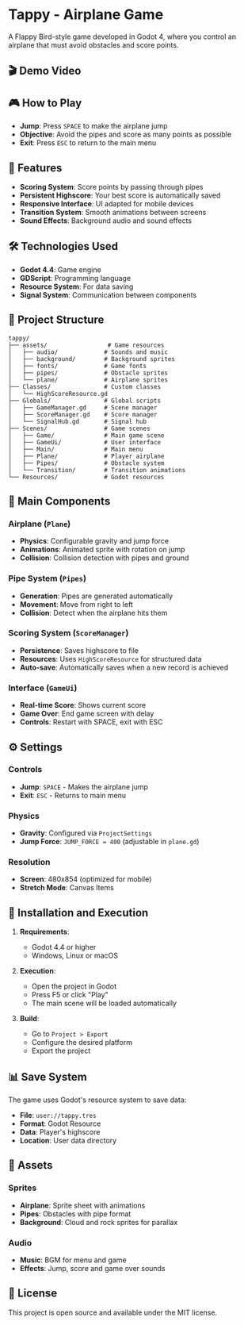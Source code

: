 # Tappy - Airplane Game

A Flappy Bird-style game developed in Godot 4, where you control an airplane that must avoid obstacles and score points.

## 🎬 Demo Video

<!-- Video demo will be added here -->

## 🎮 How to Play

- **Jump**: Press `SPACE` to make the airplane jump
- **Objective**: Avoid the pipes and score as many points as possible
- **Exit**: Press `ESC` to return to the main menu

## 🚀 Features

- **Scoring System**: Score points by passing through pipes
- **Persistent Highscore**: Your best score is automatically saved
- **Responsive Interface**: UI adapted for mobile devices
- **Transition System**: Smooth animations between screens
- **Sound Effects**: Background audio and sound effects

## 🛠️ Technologies Used

- **Godot 4.4**: Game engine
- **GDScript**: Programming language
- **Resource System**: For data saving
- **Signal System**: Communication between components

## 📁 Project Structure

```
tappy/
├── assets/                 # Game resources
│   ├── audio/             # Sounds and music
│   ├── background/        # Background sprites
│   ├── fonts/             # Game fonts
│   ├── pipes/             # Obstacle sprites
│   └── plane/             # Airplane sprites
├── Classes/               # Custom classes
│   └── HighScoreResource.gd
├── Globals/               # Global scripts
│   ├── GameManager.gd     # Scene manager
│   ├── ScoreManager.gd    # Score manager
│   └── SignalHub.gd       # Signal hub
├── Scenes/                # Game scenes
│   ├── Game/              # Main game scene
│   ├── GameUi/            # User interface
│   ├── Main/              # Main menu
│   ├── Plane/             # Player airplane
│   ├── Pipes/             # Obstacle system
│   └── Transition/        # Transition animations
└── Resources/             # Godot resources
```

## 🎯 Main Components

### Airplane (`Plane`)
- **Physics**: Configurable gravity and jump force
- **Animations**: Animated sprite with rotation on jump
- **Collision**: Collision detection with pipes and ground

### Pipe System (`Pipes`)
- **Generation**: Pipes are generated automatically
- **Movement**: Move from right to left
- **Collision**: Detect when the airplane hits them

### Scoring System (`ScoreManager`)
- **Persistence**: Saves highscore to file
- **Resources**: Uses `HighScoreResource` for structured data
- **Auto-save**: Automatically saves when a new record is achieved

### Interface (`GameUi`)
- **Real-time Score**: Shows current score
- **Game Over**: End game screen with delay
- **Controls**: Restart with SPACE, exit with ESC

## ⚙️ Settings

### Controls
- **Jump**: `SPACE` - Makes the airplane jump
- **Exit**: `ESC` - Returns to main menu

### Physics
- **Gravity**: Configured via `ProjectSettings`
- **Jump Force**: `JUMP_FORCE = 400` (adjustable in `plane.gd`)

### Resolution
- **Screen**: 480x854 (optimized for mobile)
- **Stretch Mode**: Canvas Items

## 🔧 Installation and Execution

1. **Requirements**:
   - Godot 4.4 or higher
   - Windows, Linux or macOS

2. **Execution**:
   - Open the project in Godot
   - Press F5 or click "Play"
   - The main scene will be loaded automatically

3. **Build**:
   - Go to `Project > Export`
   - Configure the desired platform
   - Export the project

## 📊 Save System

The game uses Godot's resource system to save data:

- **File**: `user://tappy.tres`
- **Format**: Godot Resource
- **Data**: Player's highscore
- **Location**: User data directory

## 🎨 Assets

### Sprites
- **Airplane**: Sprite sheet with animations
- **Pipes**: Obstacles with pipe format
- **Background**: Cloud and rock sprites for parallax

### Audio
- **Music**: BGM for menu and game
- **Effects**: Jump, score and game over sounds


## 📝 License

This project is open source and available under the MIT license.
